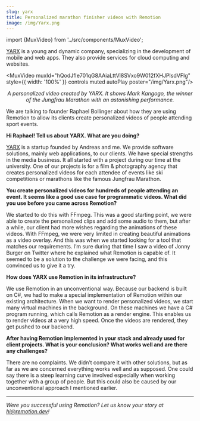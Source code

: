 ```yaml
---
slug: yarx
title: Personalized marathon finisher videos with Remotion
image: /img/Yarx.png
---
```


import {MuxVideo} from '../src/components/MuxVideo';

[YARX](https://www.yarx.ch/start) is a young and dynamic company, specializing in the development of mobile and web apps. They also provide services for cloud computing and websites.

<MuxVideo muxId="hQodJfIe701qG8AAiaLttVl8SVxo9W012fXHJPIsdVFIg" style={{
  width: '100%'
}} controls muted autoPlay poster="/img/Yarx.png"/>

<p align="center"><em  style={{fontSize: "0.9em"}}>A personalized video created by YARX. It shows Mark Kangogo, the winner of the Jungfrau Marathon with an astonishing performance.</em></p>

We are talking to founder Raphael Bollinger about how they are using Remotion to allow its clients create personalized videos of people attending sport events.

**Hi Raphael! Tell us about YARX. What are you doing?**

[YARX](https://yarx.ch) is a startup founded by Andreas and me. We provide software solutions, mainly web applications, to our clients. We have special strengths in the media business. It all started with a project during our time at the university. One of our projects is for a film & photography agency that creates personalized videos for each attendee of events like ski competitions or marathons like the famous Jungfrau Marathon.

**You create personalized videos for hundreds of people attending an event. It seems like a good use case for programmatic videos. What did you use before you came across Remotion?**

We started to do this with FFmpeg. This was a good starting point, we were able to create the personalized clips and add some audio to them, but after a while, our client had more wishes regarding the animations of these videos. With FFmpeg, we were very limited in creating beautiful animations as a video overlay. And this was when we started looking for a tool that matches our requirements. I’m sure during that time I saw a video of Jonny Burger on Twitter where he explained what Remotion is capable of. It seemed to be a solution to the challenge we were facing, and this convinced us to give it a try.

**How does YARX use Remotion in its infrastructure?**

We use Remotion in an unconventional way. Because our backend is built on C#, we had to make a special implementation of Remotion within our existing architecture. When we want to render personalized videos, we start many virtual machines in the background. On these machines we have a C# program running, which calls Remotion as a render engine. This enables us to render videos at a very high speed. Once the videos are rendered, they get pushed to our backend.

**After having Remotion implemented in your stack and already used for client projects. What is your conclusion? What works well and are there any challenges?**

There are no complaints. We didn’t compare it with other solutions, but as far as we are concerned everything works well and as supposed. One could say there is a steep learning curve involved especially when working together with a group of people. But this could also be caused by our unconventional approach I mentioned earlier.

---

_Were you successful using Remotion? Let us know your story at hi@remotion.dev!_

